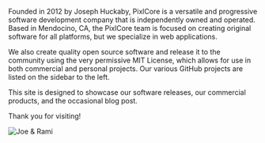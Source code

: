 Founded in 2012 by Joseph Huckaby, PixlCore is a versatile and progressive software development company that is independently owned and operated.  Based in Mendocino, CA, the PixlCore team is focused on creating original software for all platforms, but we specialize in web applications.

We also create quality open source software and release it to the community using the very permissive MIT License, which allows for use in both commercial and personal projects.  Our various GitHub projects are listed on the sidebar to the left.

This site is designed to showcase our software releases, our commercial products, and the occasional blog post.

Thank you for visiting!

![Joe & Rami](/images/joe-and-rami.jpg)
